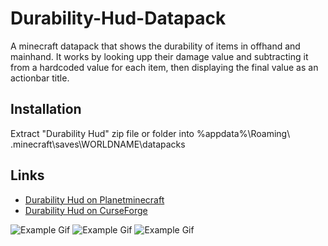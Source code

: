 # Durability-Hud-Datapack
A minecraft datapack that shows the durability of items in offhand and mainhand. It works by looking upp their damage value and subtracting it from a hardcoded value for each item, then displaying the final value as an actionbar title.
## Installation
Extract "Durability Hud" zip file or folder into %appdata%\Roaming\ .minecraft\saves\WORLDNAME\datapacks
## Links
* [Durability Hud on Planetminecraft](https://planetminecraft.com/mod/durability-hud)
* [Durability Hud on CurseForge](https://curseforge.com/minecraft/customization/durability)

![Example Gif](https://media.giphy.com/media/fUqiW1LhOkTJcNxdpj/giphy.gif)
![Example Gif](https://media.giphy.com/media/UqezqrR5BeMCnBIp67/giphy.gif)
![Example Gif](https://media.giphy.com/media/iFmqKlMh30gHKcVxzI/giphy.gif)
